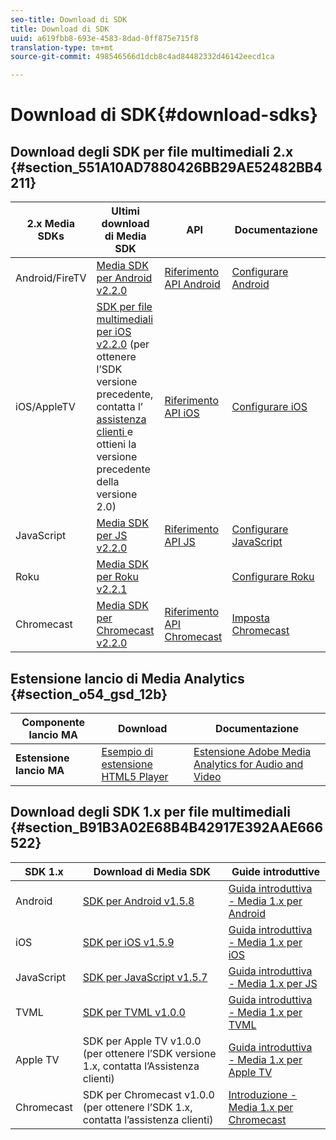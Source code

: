 ```yaml
---
seo-title: Download di SDK
title: Download di SDK
uuid: a619fbb8-693e-4583-8dad-0ff875e715f8
translation-type: tm+mt
source-git-commit: 498546566d1dcb8c4ad84482332d46142eecd1ca

---
```



# Download di SDK{#download-sdks}

## Download degli SDK per file multimediali 2.x {#section_551A10AD7880426BB29AE52482BB4211}

| 2.x Media SDKs | Ultimi download di Media SDK |  API |  Documentazione  |
| --- | --- | --- | --- |
| Android/FireTV | [Media SDK per Android v2.2.0](https://github.com/Adobe-Marketing-Cloud/media-sdks/releases/tag/android-v2.2.0) | [Riferimento API Android](https://adobe-marketing-cloud.github.io/media-sdks/reference/android/) | [Configurare Android](/help/sdk-implement/setup/set-up-android.md) |
| iOS/AppleTV | [SDK per file multimediali per iOS v2.2.0](https://github.com/Adobe-Marketing-Cloud/media-sdks/releases/tag/ios-v2.2.0) (per ottenere l’SDK versione precedente, contatta l’ [assistenza clienti ](https://helpx.adobe.com/marketing-cloud/contact-support.html) e ottieni la versione precedente della versione 2.0) | [Riferimento API iOS](https://adobe-marketing-cloud.github.io/media-sdks/reference/ios/) | [Configurare iOS](/help/sdk-implement/setup/set-up-ios.md) |
| JavaScript | [Media SDK per JS v2.2.0](https://github.com/Adobe-Marketing-Cloud/media-sdks/releases/tag/js-v2.2.0) | [Riferimento API JS](https://adobe-marketing-cloud.github.io/media-sdks/reference/javascript/) | [Configurare JavaScript](/help/sdk-implement/setup/set-up-js.md) |
| Roku | [Media SDK per Roku v2.2.1](https://github.com/Adobe-Marketing-Cloud/media-sdks/releases/tag/roku-v2.2.1) |  | [Configurare Roku](/help/sdk-implement/setup/set-up-roku.md) |
| Chromecast | [Media SDK per Chromecast v2.2.0](https://github.com/Adobe-Marketing-Cloud/media-sdks/releases/tag/chromecast-v2.2.0) | [Riferimento API Chromecast](https://adobe-marketing-cloud.github.io/media-sdks/reference/chromecast/) | [Imposta Chromecast](/help/sdk-implement/setup/set-up-chromecast.md) |

## Estensione lancio di Media Analytics {#section_o54_gsd_12b}

| Componente lancio MA | Download | Documentazione |
|---|---|---|
| **Estensione lancio MA** | [Esempio di estensione HTML5 Player](https://github.com/adobe/reactor-adobe-va-sample-player) | [Estensione Adobe Media Analytics for Audio and Video](https://docs.adobelaunch.com/extension-reference/web/adobe-media-analytics-for-audio-and-video-extension) |

## Download degli SDK 1.x per file multimediali {#section_B91B3A02E68B4B42917E392AAE666522}

| SDK 1.x |  Download di Media SDK |  Guide introduttive |
| --- | --- | --- |
| Android | [SDK per Android v1.5.8](https://github.com/Adobe-Marketing-Cloud/video-heartbeat/releases/tag/android-v1.5.8) | [Guida introduttiva - Media 1.x per Android](setup/vhl-dev-guide-v15_android.pdf) |
| iOS | [SDK per iOS v1.5.9](https://github.com/Adobe-Marketing-Cloud/video-heartbeat/releases/tag/ios-v1.5.9) | [Guida introduttiva - Media 1.x per iOS](setup/vhl-dev-guide-v15_ios.pdf) |
| JavaScript | [SDK per JavaScript v1.5.7](https://github.com/Adobe-Marketing-Cloud/video-heartbeat/releases/tag/js-v1.5.7) | [Guida introduttiva - Media 1.x per JS](setup/vhl-dev-guide-v15_js.pdf) |
| TVML | [SDK per TVML v1.0.0](https://github.com/Adobe-Marketing-Cloud/video-heartbeat/releases/tag/tvml-v1.0.0) | [Guida introduttiva - Media 1.x per TVML](setup/vhl_tvml.pdf) |
| Apple TV | SDK per Apple TV v1.0.0 (per ottenere l’SDK versione 1.x, contatta l’Assistenza [](https://helpx.adobe.com/marketing-cloud/contact-support.html) clienti) | [Guida introduttiva - Media 1.x per Apple TV](setup/vhl-dev-guide-v1x_appletv.pdf) |
| Chromecast | SDK per Chromecast v1.0.0 (per ottenere l’SDK 1.x, contatta l’assistenza [](https://helpx.adobe.com/marketing-cloud/contact-support.html) clienti) | [Introduzione - Media 1.x per Chromecast](setup/chromecast_1.x_sdk.pdf) |

